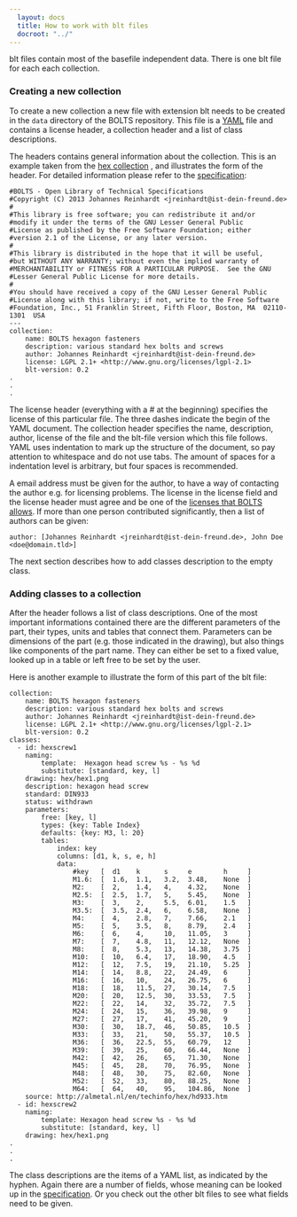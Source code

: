 ```yaml
---
  layout: docs
  title: How to work with blt files
  docroot: "../"
---
```


blt files contain most of the basefile independent data. There is one blt file
for each each collection.

### Creating a new collection

To create a new collection a new file with extension blt needs to be created in
the `data` directory of the BOLTS repository. This file is a
[YAML](http://yaml.org/) file and contains a license header, a collection
header and a list of class descriptions.

The headers contains general information about the collection. This is an
example taken from the 
[hex collection]({{site.baseurl}}/html/collections/hex.html)
, and illustrates the form of the header. For detailed information please refer to the
[specification](http://127.0.0.1:4000/doc/general/specification.html#collection-header):

    #BOLTS - Open Library of Technical Specifications
    #Copyright (C) 2013 Johannes Reinhardt <jreinhardt@ist-dein-freund.de>
    #
    #This library is free software; you can redistribute it and/or
    #modify it under the terms of the GNU Lesser General Public
    #License as published by the Free Software Foundation; either
    #version 2.1 of the License, or any later version.
    #
    #This library is distributed in the hope that it will be useful,
    #but WITHOUT ANY WARRANTY; without even the implied warranty of
    #MERCHANTABILITY or FITNESS FOR A PARTICULAR PURPOSE.  See the GNU
    #Lesser General Public License for more details.
    #
    #You should have received a copy of the GNU Lesser General Public
    #License along with this library; if not, write to the Free Software
    #Foundation, Inc., 51 Franklin Street, Fifth Floor, Boston, MA  02110-1301  USA
    ---
    collection:
        name: BOLTS hexagon fasteners
        description: various standard hex bolts and screws
        author: Johannes Reinhardt <jreinhardt@ist-dein-freund.de>
        license: LGPL 2.1+ <http://www.gnu.org/licenses/lgpl-2.1>
        blt-version: 0.2
    .
    .
    .

The license header (everything with a # at the beginning) specifies the license
of this particular file. The three dashes indicate the begin of the YAML
document. The collection header specifies the name, description, author,
license of the file and the blt-file version which this file follows.  YAML
uses indentation to mark up the structure of the document, so pay attention to
whitespace and do not use tabs. The amount of spaces for a indentation level is
arbitrary, but four spaces is recommended.

A email address must be given for the author, to have a way of contacting the
author e.g. for licensing problems.  The license in the license field and the
license header must agree and be one of the [licenses that BOLTS
allows](licensing.html). If more than one person contributed significantly,
then a list of authors can be given:

    author: [Johannes Reinhardt <jreinhardt@ist-dein-freund.de>, John Doe <doe@domain.tld>]

The next section describes how to add classes description to the empty class.

### Adding classes to a collection

After the header follows a list of class descriptions. One of the most
important informations contained there are the different parameters of the
part, their types, units and tables that connect them. Parameters can be
dimensions of the part (e.g. those indicated in the drawing), but also things
like components of the part name. They can either be set to a fixed value,
looked up in a table or left free to be set by the user.

Here is another example to illustrate the form of this part of the blt file:

    collection:
        name: BOLTS hexagon fasteners
        description: various standard hex bolts and screws
        author: Johannes Reinhardt <jreinhardt@ist-dein-freund.de>
        license: LGPL 2.1+ <http://www.gnu.org/licenses/lgpl-2.1>
        blt-version: 0.2
    classes:
      - id: hexscrew1
        naming:
            template:  Hexagon head screw %s - %s %d
            substitute: [standard, key, l]
        drawing: hex/hex1.png
        description: hexagon head screw
        standard: DIN933
        status: withdrawn
        parameters:
            free: [key, l]
            types: {key: Table Index}
            defaults: {key: M3, l: 20}
            tables:
                index: key
                columns: [d1, k, s, e, h]
                data:
                    #key   [  d1    k      s     e        h     ]
                    M1.6:  [  1.6,  1.1,   3.2,  3.48,    None  ]
                    M2:    [  2,    1.4,   4,    4.32,    None  ]
                    M2.5:  [  2.5,  1.7,   5,    5.45,    None  ]
                    M3:    [  3,    2,     5.5,  6.01,    1.5   ]
                    M3.5:  [  3.5,  2.4,   6,    6.58,    None  ]
                    M4:    [  4,    2.8,   7,    7.66,    2.1   ]
                    M5:    [  5,    3.5,   8,    8.79,    2.4   ]
                    M6:    [  6,    4,     10,   11.05,   3     ]
                    M7:    [  7,    4.8,   11,   12.12,   None  ]
                    M8:    [  8,    5.3,   13,   14.38,   3.75  ]
                    M10:   [  10,   6.4,   17,   18.90,   4.5   ]
                    M12:   [  12,   7.5,   19,   21.10,   5.25  ]
                    M14:   [  14,   8.8,   22,   24.49,   6     ]
                    M16:   [  16,   10,    24,   26.75,   6     ]
                    M18:   [  18,   11.5,  27,   30.14,   7.5   ]
                    M20:   [  20,   12.5,  30,   33.53,   7.5   ]
                    M22:   [  22,   14,    32,   35.72,   7.5   ]
                    M24:   [  24,   15,    36,   39.98,   9     ]
                    M27:   [  27,   17,    41,   45.20,   9     ]
                    M30:   [  30,   18.7,  46,   50.85,   10.5  ]
                    M33:   [  33,   21,    50,   55.37,   10.5  ]
                    M36:   [  36,   22.5,  55,   60.79,   12    ]
                    M39:   [  39,   25,    60,   66.44,   None  ]
                    M42:   [  42,   26,    65,   71.30,   None  ]
                    M45:   [  45,   28,    70,   76.95,   None  ]
                    M48:   [  48,   30,    75,   82.60,   None  ]
                    M52:   [  52,   33,    80,   88.25,   None  ]
                    M64:   [  64,   40,    95,   104.86,  None  ]
        source: http://almetal.nl/en/techinfo/hex/hd933.htm
      - id: hexscrew2
        naming:
            template: Hexagon head screw %s - %s %d
            substitute: [standard, key, l]
        drawing: hex/hex1.png
    .
    .
    .

The class descriptions are the items of a YAML list, as indicated by the
hyphen. Again there are a number of fields, whose meaning can be looked up in the
[specification](http://127.0.0.1:4000/doc/general/specification.html#class-element).
Or you check out the other blt files to see what fields need to be given.
